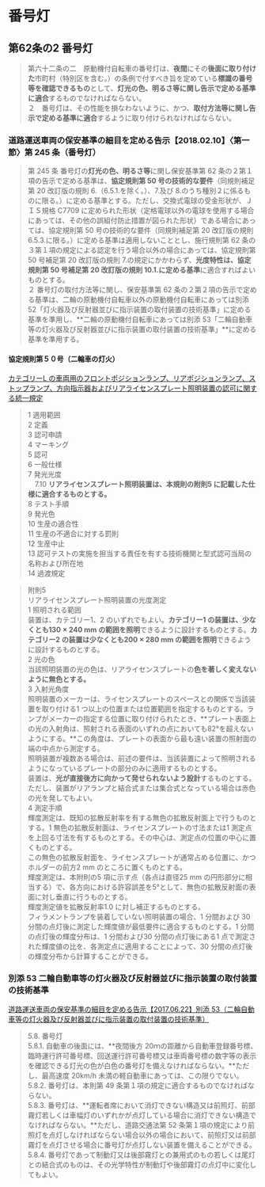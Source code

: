 # 番号灯
## 第62条の2	番号灯
> 第六十二条の二　原動機付自転車の番号灯は、**夜間**にその**後面に取り付けた**市町村（特別区を含む。）の条例で付すべき旨を定めている**標識の番号等を確認できるもの**として、**灯光の色、明るさ等に関し告示で定める基準に適合**するものでなければならない。<br/>
２　番号灯は、その性能を損なわないように、かつ、**取付方法等に関し告示で定める基準に適合**するように取り付けられなければならない。

### 道路運送車両の保安基準の細目を定める告示【2018.02.10】〈第一節〉第 245 条（番号灯）
> 第 245 条 番号灯の**灯光の色、明るさ等**に関し保安基準第 62 条の２第１項の告示で定める基準は、**協定規則第 50 号の技術的な要件**（同規則補足第 20 改訂版の規則 6.（6.5.1.を除く。）、7.及び 8.のうち種別２に係るものに限る。）に定める基準とする。ただし、交換式電球の受金形状が、ＪＩＳ規格 C7709 に定められた形状（定格電球以外の電球を使用する場合にあっては、その他の誤組付防止措置が図られた形状）である場合にあっては、協定規則第 50 号の技術的な要件（同規則補足第 20 改訂版の規則 6.5.3.に限る。）に定める基準は適用しないこととし、施行規則第 62 条の３第１項の規定による認定を行う場合以外の場合にあっては、協定規則第 50 号補足第 20 改訂版の規則 7.の規定にかかわらず、**光度特性は、協定規則第 50 号補足第 20 改訂版の規則 10.1.に定める基準**に適合すればよいものとする。<br/>
２ 番号灯の取付方法等に関し、保安基準第 62 条の２第２項の告示で定める基準は、二輪の原動機付自転車以外の原動機付自転車にあっては別添 52「灯火器及び反射器並びに指示装置の取付装置の技術基準」に定める基準を準用し、**二輪の原動機付自転車にあっては別添 53「二輪自動車等の灯火器及び反射器並びに指示装置の取付装置の技術基準」**に定める基準を準用する。

#### 協定規則第５０号（二輪車の灯火）
[カテゴリーL の車両用のフロントポジションランプ、リアポジションランプ、ストップランプ、方向指示器およびリアライセンスプレート照明装置の認可に関する統一規定 ](http://www.mlit.go.jp/common/001151017.pdf)

> 1 適用範囲 <br/>
2 定義 <br/>
3 認可申請 <br/>
4 マーキング <br/>
5 認可 <br/>
6 一般仕様 <br/>
7 発光光度 <br/>
　7.10 **リアライセンスプレート照明装置は、本規則の附則5 に記載した仕様に適合するものとする。**<br/>
8 テスト手順 <br/>
9 発光色 <br/>
10 生産の適合性 <br/>
11 生産の不適合に対する罰則 <br/>
12 生産中止 <br/>
13 認可テストの実施を担当する責任を有する技術機関と型式認可当局の名称および所在地 <br/>
14 過渡規定

> 附則5 <br/>
リアライセンスプレート照明装置の光度測定 <br/>
1 照明される範囲 <br/>
装置は、カテゴリー1、2 のいずれでもよい。**カテゴリー1 の装置は、少なくとも130 × 240 mm の範囲を照明**できるように設計するものとする。**カテゴリー2 の装置は少なくとも200 × 280 mm の範囲を照明**できるように設計するものとする。 <br/>
2 光の色 <br/>
当該照明装置の光の色は、リアライセンスプレートの**色を著しく変えないように無色とする。** <br/>
3 入射光角度 <br/>
照明装置のメーカーは、ライセンスプレートのスペースとの関係で当該装置を取り付ける1 つ以上の位置または位置範囲を指定するものとする。ランプがメーカーの指定する位置に取り付けられたとき、**プレート表面上の光の入射角は、照射される表面のいずれの点においても82°を超えないようにする。**この角度は、プレートの表面から最も遠い装置の照射面の端の中点から測定する。 <br/>
照明装置が複数ある場合は、前述の要件は、当該装置によって照明されるようになっているプレートの部分のみに適用するものとする。 <br/>
装置は、**光が直接後方に向かって発せられないよう設計**するものとする。ただし、装置がリアランプと結合式または集合式となっている場合は赤色の光を発してもよい。 <br/>
4 測定手順 <br/>
輝度測定は、既知の拡散反射率を有する無色の拡散反射面上で行うものとする。1 無色の拡散反射面は、ライセンスプレートの寸法または1 測定点を上回る寸法を有するものとする。その中心は、測定点の位置の中心に置くものとする。 <br/>
この無色の拡散反射面を、ライセンスプレートが通常占める位置に、かつホルダーの前方2 mm のところに置くものとする。 <br/>
輝度測定は、本附則の5 項に示す点（各点は直径25 mm の円形部分に相当する）で、各方向における許容誤差を5°として、無色の拡散反射面の表面に対し垂直に行うものとする。 <br/>輝度測定値を拡散反射率1.0 に対し補正するものとする。 <br/>
フィラメントランプを装着していない照明装置の場合、1 分間および 30 分間の点灯後に測定した輝度値が最低要件に適合するものとする。1 分間の点灯後の輝度分布は、1 分間および30 分間の点灯後にある1 点で測定された輝度値の比を、各測定点に適用することによって、30 分間の点灯後の輝度分布から計算することができる。

### 別添 53 二輪自動車等の灯火器及び反射器並びに指示装置の取付装置の技術基準
[道路運送車両の保安基準の細目を定める告示【2017.06.22】別添 53（二輪自動車等の灯火器及び反射器並びに指示装置の取付装置の技術基準）](https://www.mlit.go.jp/common/001109091.pdf)

> 5.8. 番号灯 <br/>
5.8.1. 自動車の後面には、**夜間後方 20ｍの距離から自動車登録番号標、臨時運行許可番号標、回送運行許可番号標又は車両番号標の数字等の表示を確認できる灯光の色が白色の番号灯を備えなければならない。**ただし、最高速度 20km/h 未満の軽自動車にあっては、この限りでない。 <br/>
5.8.2. 番号灯は、本則第 49 条第１項の規定に適合するものでなければならない。 <br/>
5.8.3. 番号灯は、**運転者席において消灯できない構造又は前照灯、前部霧灯若しくは車幅灯のいずれかが点灯している場合に消灯できない構造でなければならない。**ただし、道路交通法第 52 条第１項の規定により前照灯を点灯しなければならない場合以外の場合において、前照灯又は前部霧灯を点灯させる場合に番号灯が点灯しない装置を備えることができる。<br/>
5.8.4. 番号灯であって制動灯又は後部霧灯との兼用式のもの若しくは尾灯との結合式のものは、その光学特性が制動灯や後部霧灯の点灯中に変化してもよい。
